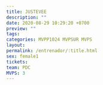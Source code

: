 ```yaml
---
title: JUSTEVEE
description: ""
date: 2020-08-29 10:29:20 +0700
preview: ""
tags: 
categories: MVPP1024 MVPSUR MVPS
layout: 
permalink: /entrenador/:title.html
sex: female1
tickets: 
team: PDC
MVPS: 3
---
```

